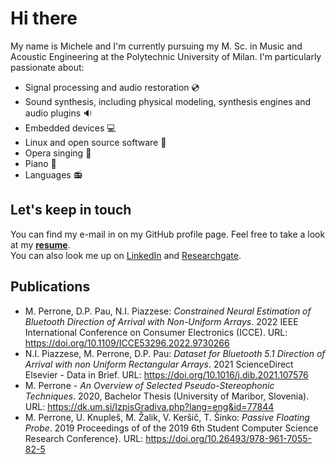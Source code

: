 # Hi there

My name is Michele and I'm currently pursuing my M. Sc. in Music and Acoustic Engineering at the Polytechnic University of Milan. I'm particularly passionate about:
* Signal processing and audio restoration :cd: 
* Sound synthesis, including physical modeling, synthesis engines and audio plugins :sound:
* Embedded devices :computer:
* Linux and open source software :penguin:
* Opera singing :musical_score:
* Piano :musical_keyboard:
* Languages :radio:

## Let's keep in touch

You can find my e-mail in on my GitHub profile page. Feel free to take a look at my [**resume**](http://micheleperrone.altervista.org/website/documents/MichelePerrone_Resume.pdf).  
You can also look me up on [LinkedIn](https://www.linkedin.com/in/michele-perrone) and [Researchgate](https://www.researchgate.net/profile/Michele-Perrone-2).

## Publications

* M. Perrone, D.P. Pau, N.I. Piazzese: *Constrained Neural Estimation of Bluetooth Direction of Arrival with Non-Uniform Arrays*. 2022 IEEE International Conference on Consumer Electronics (ICCE). URL: https://doi.org/10.1109/ICCE53296.2022.9730266
* N.I. Piazzese, M. Perrone, D.P. Pau: *Dataset for Bluetooth 5.1 Direction of Arrival with non Uniform Rectangular Arrays*. 2021 ScienceDirect Elsevier - Data in Brief. URL: https://doi.org/10.1016/j.dib.2021.107576
* M. Perrone - *An Overview of Selected Pseudo-Stereophonic Techniques*. 2020, Bachelor Thesis (University of Maribor, Slovenia). URL: https://dk.um.si/IzpisGradiva.php?lang=eng&id=77844
* M. Perrone, U. Knupleš, M. Žalik, V. Keršič, T. Šinko: *Passive Floating Probe*. 2019 Proceedings of of the 2019 6th Student Computer Science Research Conference}. URL: https://doi.org/10.26493/978-961-7055-82-5
